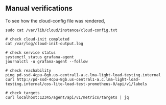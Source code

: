 ## Manual verifications
To see how the cloud-config file was rendered,

```shell
sudo cat /var/lib/cloud/instance/cloud-config.txt
```

```shell
# check cloud-init completed
cat /var/log/cloud-init-output.log

# check service status
systemctl status grafana-agent
journalctl -u grafana-agent --follow

# check reachability
ping pd-ssd-4cpu-8gb.us-central1-a.c.lma-light-load-testing.internal
curl http://pd-ssd-4cpu-8gb.us-central1-a.c.lma-light-load-testing.internal/cos-lite-load-test-prometheus-0/api/v1/labels

# check targets
curl localhost:12345/agent/api/v1/metrics/targets | jq
```
